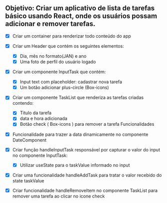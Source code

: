


## Objetivo: Criar um aplicativo de lista de tarefas básico usando React, onde os usuários possam adicionar e remover tarefas.


- [x] Criar um container para renderizar todo conteúdo do app

- [x] Criar um Header que contém os seguintes elementos:
	- [x] Dia, mês no formato(JAN) e ano
	- [x] Uma foto de perfil do usuário logado 

- [x] Criar um componente InputTask que contém:
	- [x] Input text com placeholder: cadastrar nova tarefa
	- [x] Um botão adicionar  plus-circle (Box-icons)
- [x] Criar um componente TaskList que renderiza as tarefas criadas contendo:
	- [x] Titulo da tarefa
	- [x] data e hora adicionada
	- [x] Botão check ( Box-icons ) para remover a tarefa
Funcionalidades

- [x] Funcionalidade para trazer a data dinamicamente no componente DateComponent
- [x] Criar função handleInputTask responsável por capturar o valor do input no componente InputTask:
	- [x] Utilizar useState para o taskValue informado no input
- [x] Criar uma funcionalidade handleAddTask para tratar o valor recebido do state taskValue
- [x] Criar funcionalidade handleRemoveItem no componente TaskList para remover uma tarefa ao clicar no icone check